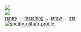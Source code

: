 ![](https://komarev.com/ghpvc/?username=yaoidemon&label=hi+friends&style=pixel&color=c57a7f&base=4000&abbreviated=true)  
![](https://file.garden/aDT0Ck-AL1_uKJ4P/rentry%20pictures/kill)   
[rentry](https://rentry.co/prsk)‎ ‎ ‎｡‎ ‎ ‎[matching](https://rentry.co/sern)‎ ‎ ‎｡‎ ‎ ‎[straw](https://bunsae.straw.page) ‎‎ ‎｡ ‎ ‎[ata](https://sern.atabook.org/)  
[![spotify-github-profile](https://spotify-github-profile.kittinanx.com/api/view?uid=kfi5edyqaxydewo7hoco748lu&cover_image=true&theme=natemoo-re&show_offline=false&background_color=121212&interchange=false&bar_color=53b14f&bar_color_cover=true)](https://github.com/kittinan/spotify-github-profile)
